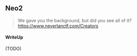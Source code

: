## Neo2

> We gave you the background, but did you see all of it? <br>
> https://www.neverlanctf.com/Creators

#### WriteUp

(TODO)